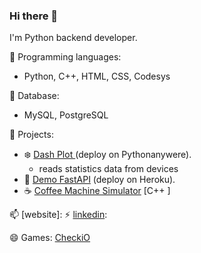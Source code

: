 ### Hi there 👋

I'm Python backend developer.

:moyai: Programming languages:
  * Python, C++, HTML, CSS, Codesys

:floppy_disk: Database:
  * MySQL, PostgreSQL
  

💬 Projects:
  - :snowflake: [Dash Plot ](http://pshowo.pythonanywhere.com/) (deploy on Pythonanywere).
    * reads statistics data from devices
  - :pear: [Demo FastAPI](https://damp-taiga-86519.herokuapp.com/) (deploy on Heroku). 
  - :coffee: [Coffee Machine Simulator](https://repl.it/@Pshowo/Coffeemachine) [C++ ]
  
📫 [website]: 
⚡ [linkedin]():

😄 Games: [CheckiO](https://py.checkio.org/user/Pshowo/)



